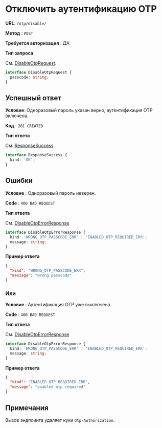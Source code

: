# Отключить аутентификацию OTP

**URL**: `/otp/disable/`

**Метод** : `POST`

**Требуется авторизация** : ДА

**Тип запроса**

См. [DisableOtpRequest](/api-docs/types.md#DisableOtpRequest).

```typescript
interface DisableOtpRequest {
  passcode: string;
}
```

## Успешный ответ

**Условие**: Одноразовый пароль указан верно, аутентификация OTP включена.

**Код** : `201 CREATED`

**Тип ответа**

См. [ResponseSuccess](/api-docs/types.md#ResponseSuccess).

```typescript
interface ResponseSuccess {
  kind: 'OK';
}
```

## Ошибки

**Условие** : Одноразовый пароль неверен.

**Code** : `400 BAD REQUEST`

**Тип ответа**

См. [DisableOtpErrorResponse](/api-docs/types.md#DisableOtpErrorResponse)

```typescript
interface DisableOtpErrorResponse {
  kind: 'WRONG_OTP_PASSCODE_ERR' | 'ENABLED_OTP_REQUIRED_ERR';
  message: string;
}
```

**Пример ответа**

```json
{
  "kind": "WRONG_OTP_PASSCODE_ERR",
  "message": "wrong passcode"
}
```

### Или

**Условие** : Аутентификация OTP уже выключена.

**Code** : `400 BAD REQUEST`

**Тип ответа**

См. [DisableOtpErrorResponse](/api-docs/types.md#DisableOtpErrorResponse)

```typescript
interface DisableOtpErrorResponse {
  kind: 'WRONG_OTP_PASSCODE_ERR' | 'ENABLED_OTP_REQUIRED_ERR';
  message: string;
}
```

**Пример ответа**

```json
{
  "kind": "ENABLED_OTP_REQUIRED_ERR",
  "message": "enabled otp required"
}
```

## Примечания

Вызов эндпоинта удаляет куки `Otp-Authorization`.
